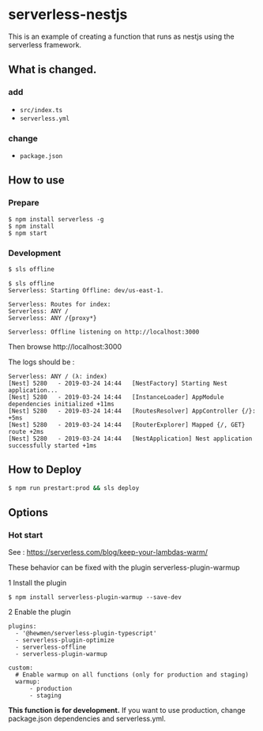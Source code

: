 # serverless-nestjs
This is an example of creating a function that runs as nestjs using the serverless framework. 

## What is changed.

### add
- `src/index.ts`
- `serverless.yml`

### change
- `package.json`

## How to use
### Prepare

```
$ npm install serverless -g
$ npm install
$ npm start
```

### Development

```bash
$ sls offline
```

```
$ sls offline
Serverless: Starting Offline: dev/us-east-1.

Serverless: Routes for index:
Serverless: ANY /
Serverless: ANY /{proxy*}

Serverless: Offline listening on http://localhost:3000
```

Then browse http://localhost:3000

The logs should be :

```
Serverless: ANY / (λ: index)
[Nest] 5280   - 2019-03-24 14:44   [NestFactory] Starting Nest application...
[Nest] 5280   - 2019-03-24 14:44   [InstanceLoader] AppModule dependencies initialized +11ms
[Nest] 5280   - 2019-03-24 14:44   [RoutesResolver] AppController {/}: +5ms
[Nest] 5280   - 2019-03-24 14:44   [RouterExplorer] Mapped {/, GET} route +2ms
[Nest] 5280   - 2019-03-24 14:44   [NestApplication] Nest application successfully started +1ms
```


## How to Deploy
```bash
$ npm run prestart:prod && sls deploy
```

## Options
### Hot start
See : https://serverless.com/blog/keep-your-lambdas-warm/

These behavior can be fixed with the plugin serverless-plugin-warmup

1 Install the plugin

```
$ npm install serverless-plugin-warmup --save-dev
```

2 Enable the plugin

```
plugins:
  - '@hewmen/serverless-plugin-typescript'
  - serverless-plugin-optimize
  - serverless-offline
  - serverless-plugin-warmup

custom:
  # Enable warmup on all functions (only for production and staging)
  warmup:      
      - production
      - staging
```

**This function is for development.** If you want to use production, change package.json dependencies and serverless.yml.
